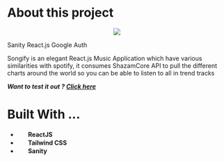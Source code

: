 # About this project
<p align="center">
<img src="https://github.com/Seif-Denguezli/shareme-social/assets/86165032/5c113258-38be-4a99-b23c-f02208ade73" />
</p>

Sanity
React.js
Google Auth

Songify is an elegant React.js Music Application which have various similarities with spotify, it consumes ShazamCore API to pull the different charts around the world 
so you can be able to listen to all in trend tracks

*__Want to test it out ? <a href="https://sd-shareme.netlify.app/"><b>Click here</b></a>__*

# Built With ...
* <img src="https://user-images.githubusercontent.com/73201973/194350759-c7f3f12a-71cf-475e-8b6a-7087a64aef6c.png" width="16" height="16" />&nbsp; <b>ReactJS</b>
* <img src="https://user-images.githubusercontent.com/73201973/194351241-892eb2a0-bcf9-470f-98d1-8251680b5130.png" width="16" height="16" />&nbsp; <b>Tailwind CSS</b>
* <img src="https://github.com/Seif-Denguezli/shareme-social/assets/86165032/28f99690-5f14-4bac-9802-bce011ee58ef" width="16" height="16" />&nbsp; <b>Sanity</b>


